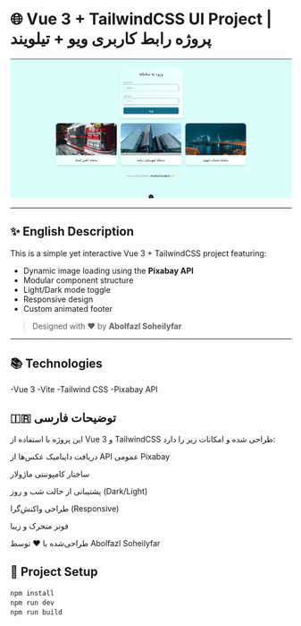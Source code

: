 # 🌐 Vue 3 + TailwindCSS UI Project | پروژه رابط کاربری ویو + تیلویند

<p align="center">
  <img src="./Samaneh.png" alt="Screenshot of project" width="600"/>
</p>

---

## ✨ English Description

This is a simple yet interactive Vue 3 + TailwindCSS project featuring:

- Dynamic image loading using the **Pixabay API**
- Modular component structure
- Light/Dark mode toggle
- Responsive design
- Custom animated footer

> Designed with ❤️ by **Abolfazl Soheilyfar**

---

## 📚 Technologies

-Vue 3
-Vite
-Tailwind CSS
-Pixabay API

## 🇮🇷 توضیحات فارسی

این پروژه با استفاده از Vue 3 و TailwindCSS طراحی شده و امکانات زیر را دارد:

دریافت داینامیک عکس‌ها از API عمومی Pixabay

ساختار کامپوننتی ماژولار

پشتیبانی از حالت شب و روز (Dark/Light)

طراحی واکنش‌گرا (Responsive)

فوتر متحرک و زیبا

طراحی‌شده با ❤️ توسط Abolfazl Soheilyfar

## 🧪 Project Setup

```bash
npm install
npm run dev
npm run build
```
